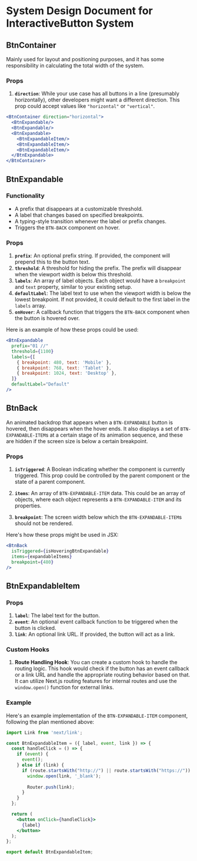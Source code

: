 # System Design Document for InteractiveButton System

## BtnContainer

Mainly used for layout and positioning purposes, and it has some responsibility in calculating the total width of the system.

### Props

1. **`direction`**: While your use case has all buttons in a line (presumably horizontally), other developers might want a different direction. This prop could accept values like `"horizontal"` or `"vertical"`.

```jsx
<BtnContainer direction="horizontal">
  <BtnExpandable/>
  <BtnExpandable/>
  <BtnExpandable>
    <BtnExpandableItem/>
    <BtnExpandableItem/>
    <BtnExpandableItem/>
  </BtnExpandable>
</BtnContainer>
```

## BtnExpandable

### Functionality

- A prefix that disappears at a customizable threshold.
- A label that changes based on specified breakpoints.
- A typing-style transition whenever the label or prefix changes.
- Triggers the `BTN-BACK` component on hover.

### Props

1. **`prefix`**: An optional prefix string. If provided, the component will prepend this to the button text.
2. **`threshold`**: A threshold for hiding the prefix. The prefix will disappear when the viewport width is below this threshold.
3. **`labels`**: An array of label objects. Each object would have a `breakpoint` and `text` property, similar to your existing setup.
4. **`defaultLabel`**: The label text to use when the viewport width is below the lowest breakpoint. If not provided, it could default to the first label in the `labels` array.
5. **`onHover`**: A callback function that triggers the `BTN-BACK` component when the button is hovered over.

Here is an example of how these props could be used:

```jsx
<BtnExpandable 
  prefix="01 //" 
  threshold={1100} 
  labels={[
    { breakpoint: 480, text: 'Mobile' },
    { breakpoint: 768, text: 'Tablet' },
    { breakpoint: 1024, text: 'Desktop' },
  ]} 
  defaultLabel="Default" 
/>
```

## BtnBack

An animated backdrop that appears when a `BTN-EXPANDABLE` button is hovered, then disappears when the hover ends. It also displays a set of `BTN-EXPANDABLE-ITEM`s at a certain stage of its animation sequence, and these are hidden if the screen size is below a certain breakpoint. 

### Props

1. **`isTriggered`**: A Boolean indicating whether the component is currently triggered. This prop could be controlled by the parent component or the state of a parent component.

2. **`items`**: An array of `BTN-EXPANDABLE-ITEM` data. This could be an array of objects, where each object represents a `BTN-EXPANDABLE-ITEM` and its properties.

3. **`breakpoint`**: The screen width below which the `BTN-EXPANDABLE-ITEM`s should not be rendered.

Here's how these props might be used in JSX:

```jsx
<BtnBack 
  isTriggered={isHoveringBtnExpandable} 
  items={expandableItems} 
  breakpoint={480}
/>
```

## BtnExpandableItem
### Props

1. **`label`**: The label text for the button.
2. **`event`**: An optional event callback function to be triggered when the button is clicked.
3. **`link`**: An optional link URL. If provided, the button will act as a link.

### Custom Hooks

1. **Route Handling Hook**: You can create a custom hook to handle the routing logic. This hook would check if the button has an event callback or a link URL and handle the appropriate routing behavior based on that. It can utilize Next.js routing features for internal routes and use the `window.open()` function for external links.

### Example

Here's an example implementation of the `BTN-EXPANDABLE-ITEM` component, following the plan mentioned above:

```jsx
import Link from 'next/link';

const BtnExpandableItem = ({ label, event, link }) => {
  const handleClick = () => {
    if (event) {
      event();
    } else if (link) {
      if (route.startsWith("http://") || route.startsWith("https://")) {
        window.open(link, '_blank');
 
        Router.push(link);
      }
    }
  };

  return (
    <button onClick={handleClick}>
      {label}
    </button>
  );
};

export default BtnExpandableItem;
```